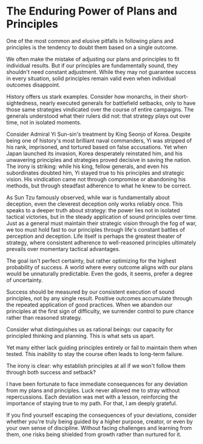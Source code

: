 # The Enduring Power of Plans and Principles

One of the most common and elusive pitfalls in following plans and principles is the tendency to doubt them based on a single outcome.

We often make the mistake of adjusting our plans and principles to fit individual results. But if our principles are fundamentally sound, they shouldn't need constant adjustment. While they may not guarantee success in every situation, solid principles remain valid even when individual outcomes disappoint.

History offers us stark examples. Consider how monarchs, in their short-sightedness, nearly executed generals for battlefield setbacks, only to have those same strategies vindicated over the course of entire campaigns. The generals understood what their rulers did not: that strategy plays out over time, not in isolated moments.

Consider Admiral Yi Sun-sin's treatment by King Seonjo of Korea. Despite being one of history's most brilliant naval commanders, Yi was stripped of his rank, imprisoned, and tortured based on false accusations. Yet when Japan launched its invasion, Korea desperately reinstated him, and his unwavering principles and strategies proved decisive in saving the nation. The irony is striking: while his king, fellow generals, and even his subordinates doubted him, Yi stayed true to his principles and strategic vision. His vindication came not through compromise or abandoning his methods, but through steadfast adherence to what he knew to be correct.

As Sun Tzu famously observed, while war is fundamentally about deception, even the cleverest deception only works reliably once. This speaks to a deeper truth about strategy: the power lies not in isolated tactical victories, but in the steady application of sound principles over time. Just as a general must maintain their strategic vision through the fog of war, we too must hold fast to our principles through life's constant battles of perception and deception. Life itself is perhaps the greatest theater of strategy, where consistent adherence to well-reasoned principles ultimately prevails over momentary tactical advantages.

The goal isn't perfect certainty, but rather optimizing for the highest probability of success. A world where every outcome aligns with our plans would be unnaturally predictable. Even the gods, it seems, prefer a degree of uncertainty.

Success should be measured by our consistent execution of sound principles, not by any single result. Positive outcomes accumulate through the repeated application of good practices. When we abandon our principles at the first sign of difficulty, we surrender control to pure chance rather than reasoned strategy.

Consider what distinguishes us as rational beings: our capacity for principled thinking and planning. This is what sets us apart.

Yet many either lack guiding principles entirely or fail to maintain them when tested. This inability to stay the course often leads to long-term failure.

The irony is clear: why establish principles at all if we won't follow them through both success and setback?

I have been fortunate to face immediate consequences for any deviation from my plans and principles. Luck never allowed me to stray without repercussions. Each deviation was met with a lesson, reinforcing the importance of staying true to my path. For that, I am deeply grateful.

If you find yourself escaping the consequences of your deviations, consider whether you're truly being guided by a higher purpose, creator, or even by your own sense of discipline. Without facing challenges and learning from them, one risks being shielded from growth rather than nurtured for it.
